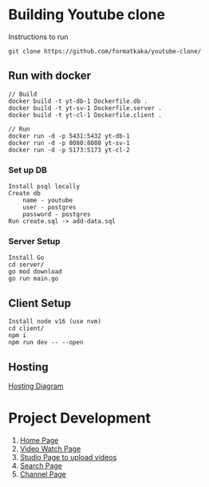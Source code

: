 # Building Youtube clone

Instructions to run


    git clone https://github.com/formatkaka/youtube-clone/

## Run with docker

    // Build
    docker build -t yt-db-1 Dockerfile.db . 
    docker build -t yt-sv-1 Dockerfile.server .
    docker build -t yt-cl-1 Dockerfile.client .  

    // Run
    docker run -d -p 5431:5432 yt-db-1
    docker run -d -p 8080:8080 yt-sv-1
    docker run -d -p 5173:5173 yt-cl-2

### Set up DB

    Install psql locally
    Create db
        name - youtube
        user - postgres
        password - postgres
    Run create.sql -> add-data.sql 

### Server Setup

    Install Go 
    cd server/
    go mod download
    go run main.go

## Client Setup

    Install node v16 (use nvm)
    cd client/
    npm i
    npm run dev -- --open


## Hosting

[Hosting Diagram](https://viewer.diagrams.net/?tags=%7B%7D&highlight=0000ff&layers=1&nav=1&title=Youtube-clone.drawio#RxZbbjtsgEIafxlJ7sZJt1m5ymeO20rZJ60rbWxKIjRZDSkji9Ok7xNjxKa1X2s1eGf6BYfhmwDhokmYPCm%2BTr5JQ7vguyRw0dXzf84cD%2BBjllCsD5OdCrBixgy5CxP5QK7pW3TNCd7WBWkqu2bYurqUQdK1rGlZKHuvDNpLXV93imLaEaI15W31iRCd2F4F70T9TFifFyp5rLSkuBlthl2AijxUJzRw0UVLqvJVmE8oNvIJLPm9%2BxVoGpqjQfSaQ0a9vIg7C0P3ymwfZYjiKnu6slwPme7thG6w%2BFQSU3AtCjRPXQeNjwjSNtnhtrEfIOWiJTjn0PGhad1Rpml2N0yt3D2VDZUq1OsEQO6EEZitmaLvHC34%2FtFpSRT%2BwIrYpj0vXFyrQsGBeAMnvgBRyWHZM2AGasWlGB8o1fWa6sMFSFTN8cWpgidXOfD7MZwYzVcDqY4s5BAUFTm%2FCGwV13p7fBu55HcA%2FvRVv1OL9IDkWMWjRGdi78vJRg5fbwcu9Ja%2F7Fq9l9P3xfSGFDUgdp%2Fi2RRVcPcSsckbPwqoQpguYMf2xWD7OflaO9ao5AbSKkwZ2gKjrfHdayWc6kVwqUIQUJicbxnlDwpzFArprgA5Fj8YmJQz%2BTSNrSBkh%2FFpC6%2Ff2a1wUXj2nYc%2B6R2%2BV0rDXvbwcTWbR1Uu5ObysAdWR5H9PnUPuIBp4r0izW0FM%2FKl5X5h6kOrc6uu9UUT%2FObF4t80fPxuWmZS%2FRrpDv%2FlfCPod4VJ8QcKhe3kJnW2V9ySa%2FQU%3D)


# Project Development

1. [Home Page](https://github.com/formatkaka/youtube-clone/milestone/1)
2. [Video Watch Page](https://github.com/formatkaka/youtube-clone/milestone/3)
3. [Studio Page to upload videos](https://github.com/formatkaka/youtube-clone/milestone/5)
4. [Search Page](https://github.com/formatkaka/youtube-clone/milestone/2)
5. [Channel Page](https://github.com/formatkaka/youtube-clone/milestone/4)
